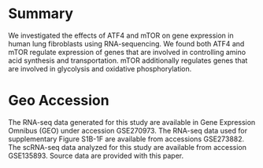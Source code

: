 # Summary
We investigated the effects of ATF4 and mTOR on gene expression in human lung fibroblasts using RNA-sequencing. We found both ATF4 and mTOR regulate expression of genes that are involved in controlling amino acid synthesis and transportation. mTOR additionally regulates genes that are involved in glycolysis and oxidative phosphorylation.

# Geo Accession
The RNA-seq data generated for this study are available in Gene Expression Omnibus (GEO) under accession GSE270973. The RNA-seq data used for supplementary Figure S1B-1F are available from accessions GSE273882. The scRNA-seq data analyzed for this study are available from accession GSE135893.  Source data are provided with this paper.
